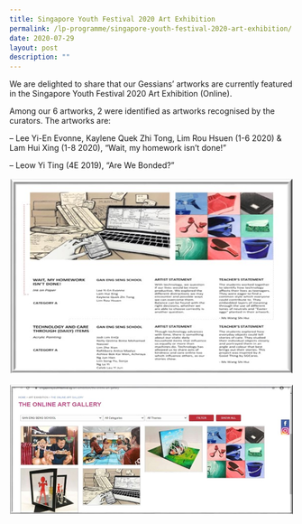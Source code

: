 ```yaml
---
title: Singapore Youth Festival 2020 Art Exhibition
permalink: /lp-programme/singapore-youth-festival-2020-art-exhibition/
date: 2020-07-29
layout: post
description: ""
---
```

We are delighted to share that our Gessians’ artworks are currently featured in the Singapore Youth Festival 2020 Art Exhibition (Online).

Among our 6 artworks, 2 were identified as artworks recognised by the curators. The artworks are:

– Lee Yi-En Evonne, Kaylene Quek Zhi Tong, Lim Rou Hsuen (1-6 2020) & Lam Hui Xing (1-8 2020), “Wait, my homework isn’t done!”

– Leow Yi Ting (4E 2019), “Are We Bonded?”

![Singapore Youth Festival 2020 Art Exhibition](/images/Artwork-2.jpeg)

![Singapore Youth Festival 2020 Art Exhibition](/images/Artwork-1.jpeg)
